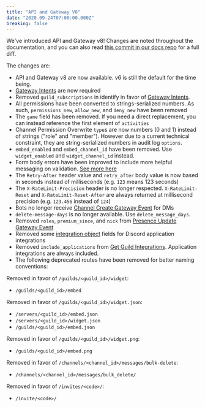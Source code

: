 ```yaml
---
title: "API and Gateway V8"
date: "2020-09-24T07:00:00.000Z"
breaking: false
---
```


We've introduced API and Gateway v8! Changes are noted throughout the documentation, and you can also read [this commit in our docs repo](https://github.com/discord/discord-api-docs/commit/545ff4a7883e5eee7ee91d19a5e5d760a0730033) for a full diff.

The changes are:

* API and Gateway v8 are now available. v6 is still the default for the time being.
* [Gateway Intents](#DOCS_TOPICS_GATEWAY/gateway-intents) are now required
* Removed `guild_subscriptions` in identify in favor of [Gateway Intents](#DOCS_TOPICS_GATEWAY/gateway-intents).
* All permissions have been converted to strings-serialized numbers. As such, `permissions_new`, `allow_new`, and `deny_new` have been removed
* The `game` field has been removed. If you need a direct replacement, you can instead reference the first element of `activities`
* Channel Permission Overwrite `type`s are now numbers (0 and 1) instead of strings ("role" and "member"). However due to a current technical constraint, they are string-serialized numbers in audit log `options`.
* `embed_enabled` and `embed_channel_id` have been removed. Use `widget_enabled` and `widget_channel_id` instead.
* Form body errors have been improved to include more helpful messaging on validation. [See more here](#DOCS_REFERENCE/error-messages)
* The `Retry-After` header value and `retry_after` body value is now based in seconds instead of milliseconds (e.g. `123` means 123 seconds)
* The `X-RateLimit-Precision` header is no longer respected. `X-RateLimit-Reset` and `X-RateLimit-Reset-After` are always returned at millisecond precision (e.g. `123.456` instead of `124`)
* Bots no longer receive [Channel Create Gateway Event](#DOCS_TOPICS_GATEWAY_EVENTS/channel-create) for DMs
* `delete-message-days` is no longer available. Use `delete_message_days`.
* Removed `roles`, `premium_since`, and `nick` from [Presence Update Gateway Event](#DOCS_TOPICS_GATEWAY_EVENTS/presence-update)
* Removed some [integration object](#DOCS_RESOURCES_GUILD/integration-object) fields for Discord application integrations
* Removed `include_applications` from [Get Guild Integrations](#DOCS_RESOURCES_GUILD/get-guild-integrations). Application integrations are always included.
* The following deprecated routes have been removed for better naming conventions:

Removed in favor of `/guilds/<guild_id>/widget`:

* `/guilds/<guild_id>/embed`

Removed in favor of `/guilds/<guild_id>/widget.json`:

* `/servers/<guild_id>/embed.json`
* `/servers/<guild_id>/widget.json`
* `/guilds/<guild_id>/embed.json`

Removed in favor of `/guilds/<guild_id>/widget.png`:

* `/guilds/<guild_id>/embed.png`

Removed in favor of `/channels/<channel_id>/messages/bulk-delete`:

* `/channels/<channel_id>/messages/bulk_delete/`

Removed in favor of `/invites/<code>/`:

* `/invite/<code>/`
